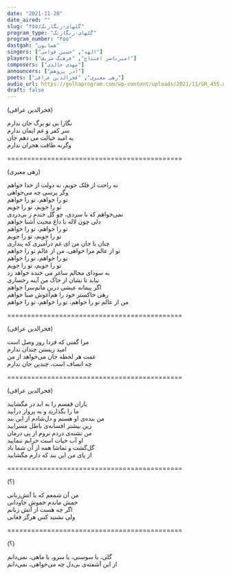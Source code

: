 ```yaml
---
date: "2021-11-20"
date_aired: ""
slug: "گلهای-رنگارنگ/۴۵۵"
program_type: "گلهای-رنگارنگ"
program_number: "۴۵۵"
dastgah: "همایون"
singers: ["الهه", "حسین قوامی"]
players: ["امیرناصر افتتاح", "فرهنگ شریف"]
composers: ["مهدی خالدی"]
announcers: ["آذر پژوهش"]
poets: ["رهی معیری", "فخرالدین عراقی"]
audio_url: https://golhaprogram.com/wp-content/uploads/2021/11/GR_455.mp3
draft: false
---
```


(فخرالدین عراقی)  

نگارا بی تو برگ جان ندارم  
سر كفر و غم ایمان ندارم  
به امید خیالت می دهم جان  
وگرنه طاقت هجران ندارم  

============================================  

(رهی معیری)  

نه راحت از فلک جویم، نه دولت از خدا خواهم  
وگر پرسی چه می‌خواهی  
تو را خواهم، تو را خواهم  
تو را جویم، تو را جویم  
نمی‌خواهم که با سردی، چو گل خندم ز بی‌دردی  
دلی چون لاله با داغ محبت آشنا خواهم  
تو را خواهم، تو را خواهم  
تو را جویم، تو را جویم  
چنان با جان من ای غم درآمیزی که پنداری  
تو از عالم مرا خواهی، من از عالم تو را خواهم  
تو را خواهم، تو را خواهم  
تو را جویم، تو را جویم  
به سودای محالم ساغر می خنده خواهد زد  
نیابد تا نشان از خاک من آینه رخساری  
اگر پیمانه عیشی درین ماتم‌سرا خواهم  
رهی خاکستر خود را هم‌آغوش صبا خواهم  
من از عالم تو را خواهم، تو را خواهم، تو را خواهم  

============================================  

(فخرالدین عراقی)  

مرا گفتی که فردا روز وصل است  
امید زیستن چندان ندارم  
غمت هر لحظه جان می‌خواهد از من  
چه انصاف است، چندین جان ندارم  

============================================  

(فخرالدین عراقی)  

یاران قفسم را به ابد در مگشایید  
ما را بگذارید و به پرواز درآیید  
من بنده‌ی او هستم و دل‌شادم از این بند  
زین بیشتر افسانه‌ی باطل مسرایید  
من تشنه‌ی دردم نروم از پی درمان  
او آب حیات است خرابم ننمایید  
گل‌گشت و تماشا همه از آن شما باد  
از پای من این بند که دارم مگشایید  

============================================  

(؟)  

من آن شمعم که با آتش‌زبانی  
خمش ماندم خموش جاودانی  
اگر چه هست از آتش زبانم  
ولی نشنید کس هرگز فغانی  

============================================  

(؟)  

گلی، یا سوسنی، یا سرو، یا ماهی، نمی‌دانم  
از این آشفته‌ی بی‌دل چه می‌خواهی، نمی‌دانم  
